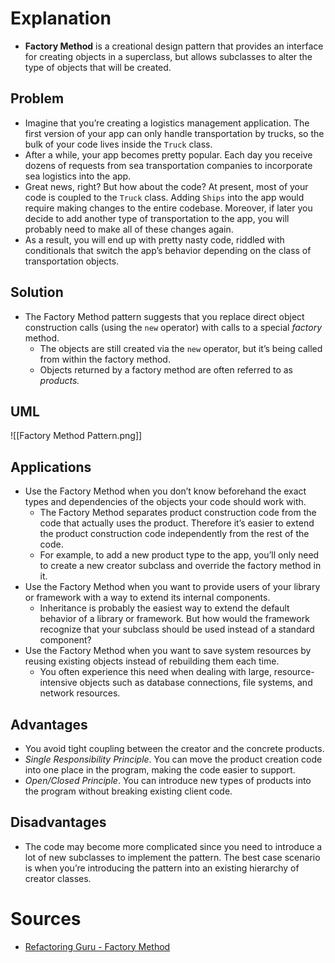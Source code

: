 # Explanation
- **Factory Method** is a creational design pattern that provides an interface for creating objects in a superclass, but allows subclasses to alter the type of objects that will be created.

## Problem
- Imagine that you’re creating a logistics management application. The first version of your app can only handle transportation by trucks, so the bulk of your code lives inside the `Truck` class.
- After a while, your app becomes pretty popular. Each day you receive dozens of requests from sea transportation companies to incorporate sea logistics into the app.
- Great news, right? But how about the code? At present, most of your code is coupled to the `Truck` class. Adding `Ships` into the app would require making changes to the entire codebase. Moreover, if later you decide to add another type of transportation to the app, you will probably need to make all of these changes again.
- As a result, you will end up with pretty nasty code, riddled with conditionals that switch the app’s behavior depending on the class of transportation objects.

## Solution
- The Factory Method pattern suggests that you replace direct object construction calls (using the `new` operator) with calls to a special _factory_ method.
	- The objects are still created via the `new` operator, but it’s being called from within the factory method.
	- Objects returned by a factory method are often referred to as _products._

## UML
![[Factory Method Pattern.png]]

## Applications
- Use the Factory Method when you don’t know beforehand the exact types and dependencies of the objects your code should work with.
	- The Factory Method separates product construction code from the code that actually uses the product. Therefore it’s easier to extend the product construction code independently from the rest of the code.
	- For example, to add a new product type to the app, you’ll only need to create a new creator subclass and override the factory method in it.
- Use the Factory Method when you want to provide users of your library or framework with a way to extend its internal components.
	- Inheritance is probably the easiest way to extend the default behavior of a library or framework. But how would the framework recognize that your subclass should be used instead of a standard component?
- Use the Factory Method when you want to save system resources by reusing existing objects instead of rebuilding them each time.
	- You often experience this need when dealing with large, resource-intensive objects such as database connections, file systems, and network resources.

## Advantages
- You avoid tight coupling between the creator and the concrete products.
- _Single Responsibility Principle_. You can move the product creation code into one place in the program, making the code easier to support.
- _Open/Closed Principle_. You can introduce new types of products into the program without breaking existing client code.

## Disadvantages
- The code may become more complicated since you need to introduce a lot of new subclasses to implement the pattern. The best case scenario is when you’re introducing the pattern into an existing hierarchy of creator classes.

# Sources
- [Refactoring Guru - Factory Method](https://refactoring.guru/design-patterns/factory-method)
